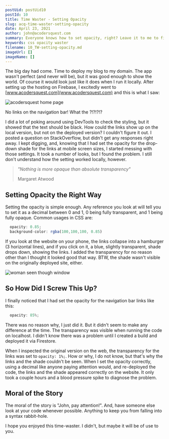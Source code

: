 ```yaml
---
postUid: postUid10
postId: 10
title: Time Waster - Setting Opacity
slug: acq-time-waster-setting-opacity
date: April 23, 2021
author: john@acodersquest.com
summary: Everyone knows how to set opacity, right? Leave it to me to find a new, problematic way...
keywords: css opacity waster
filename: 10_TW-setting-opacity.md
imageUrl: []
imageName: []
---
```


The big day had come. Time to deploy my blog to my domain. The app wasn't perfect (and never will be), but it was good enough to show the world. Of course it would look just like it does when I run it locally. After setting up the hosting on Firebase, I excitedly went to [www.acodersquest.com](www.acodersquest.com) and this is what I saw:

![acodersquest home page]()

No links on the navigation bar! What the ?!?!?!?

I did a lot of poking around using DevTools to check the styling, but it showed that the text should be black. How could the links show up on the local version, but not on the deployed version? I couldn't figure it out. I posted a question on StackOverflow, but didn't get any responses right away. I kept digging, and, knowing that I had set the opacity for the drop-down shade for the links at mobile screen sizes, I started messing with those settings. It took a number of looks, but I found the problem. I still don't understand how the setting worked locally, however.

> _"Nothing is more opaque than absolute transparency"_
>
> Margaret Atwood

## Setting Opacity the Right Way

Setting the opacity is simple enough. Any reference you look at will tell you to set it as a decimal between 0 and 1, 0 being fully transparent, and 1 being fully opaque. Common usages in CSS are:

```js
  opacity: 0.85;
  background-color: rgba(100,100,100, 0.85)
```

If you look at the website on your phone, the links collapse into a hamburger (3 horizontal lines), and if you click on it, a blue, slightly transparent, shade drops down, showing the links. I added the transparency for no reason other than I thought it looked good that way. BTW, the shade wasn't visible on the originally deployed site, either.

![woman seen though window]()

## So How Did I Screw This Up?

I finally noticed that I had set the opacity for the navigation bar links like this:

```js
  opacity: 85%;
```

There was no reason why, I just did it. But it didn't seem to make any difference at the time. The transparency was visible when running the code on localhost. I didn't know there was a problem until I created a build and deployed it via Firestore.

When I inspected the original version on the web, the transparency for the links was set to `opacity: 1%;`. How or why, I do not know, but that's why the links and the shade couldn't be seen. When I set the opacity correctly, using a decimal like anyone paying attention would, and re-deployed the code, the links and the shade appeared correctly on the website. It only took a couple hours and a blood pressure spike to diagnose the problem.

## Moral of the Story

The moral of the story is "John, pay attention!". And, have someone else look at your code whenever possible. Anything to keep you from falling into a syntax rabbit-hole.

I hope you enjoyed this time-waster. I didn't, but maybe it will be of use to you.
